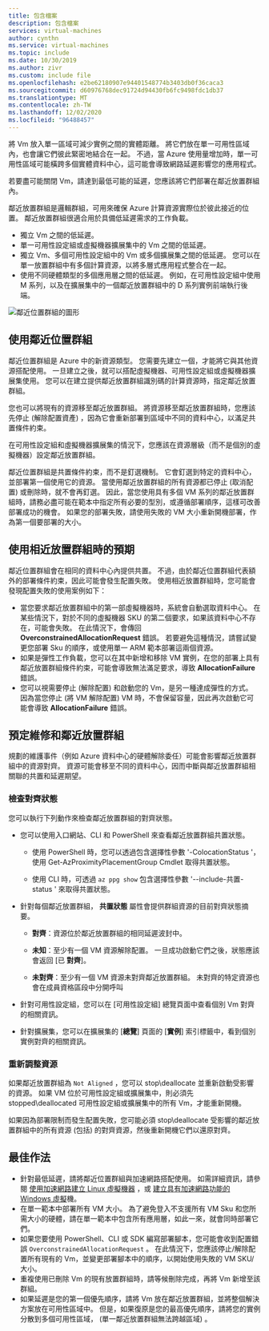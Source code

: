 ```yaml
---
title: 包含檔案
description: 包含檔案
services: virtual-machines
author: cynthn
ms.service: virtual-machines
ms.topic: include
ms.date: 10/30/2019
ms.author: zivr
ms.custom: include file
ms.openlocfilehash: e2be62180907e94401548774b3403db0f36caca3
ms.sourcegitcommit: d60976768dec91724d94430fb6fc9498fdc1db37
ms.translationtype: MT
ms.contentlocale: zh-TW
ms.lasthandoff: 12/02/2020
ms.locfileid: "96488457"
---
```

將 Vm 放入單一區域可減少實例之間的實體距離。 將它們放在單一可用性區域內，也會讓它們彼此緊密地結合在一起。 不過，當 Azure 使用量增加時，單一可用性區域可能橫跨多個實體資料中心，這可能會導致網路延遲影響您的應用程式。 

若要盡可能關閉 Vm，請達到最低可能的延遲，您應該將它們部署在鄰近放置群組內。

鄰近放置群組是邏輯群組，可用來確保 Azure 計算資源實際位於彼此接近的位置。 鄰近放置群組很適合用於具備低延遲需求的工作負載。


- 獨立 Vm 之間的低延遲。
- 單一可用性設定組或虛擬機器擴展集中的 Vm 之間的低延遲。 
- 獨立 Vm、多個可用性設定組中的 Vm 或多個擴展集之間的低延遲。 您可以在單一放置群組中有多個計算資源，以將多層式應用程式整合在一起。 
- 使用不同硬體類型的多個應用層之間的低延遲。 例如，在可用性設定組中使用 M 系列，以及在擴展集中的一個鄰近放置群組中的 D 系列實例前端執行後端。


![鄰近位置群組的圖形](./media/virtual-machines-common-ppg/ppg.png)

## <a name="using-proximity-placement-groups"></a>使用鄰近位置群組 

鄰近位置群組是 Azure 中的新資源類型。 您需要先建立一個，才能將它與其他資源搭配使用。 一旦建立之後，就可以搭配虛擬機器、可用性設定組或虛擬機器擴展集使用。 您可以在建立提供鄰近放置群組識別碼的計算資源時，指定鄰近放置群組。 

您也可以將現有的資源移至鄰近放置群組。 將資源移至鄰近放置群組時，您應該先停止 (解除配置資產) ，因為它會重新部署到區域中不同的資料中心，以滿足共置條件約束。 

在可用性設定組和虛擬機器擴展集的情況下，您應該在資源層級（而不是個別的虛擬機器）設定鄰近放置群組。 

鄰近位置群組是共置條件約束，而不是釘選機制。 它會釘選到特定的資料中心，並部署第一個使用它的資源。 當使用鄰近放置群組的所有資源都已停止 (取消配置) 或刪除時，就不會再釘選。 因此，當您使用具有多個 VM 系列的鄰近放置群組時，請務必盡可能在範本中指定所有必要的型別，或遵循部署順序，這樣可改善部署成功的機會。 如果您的部署失敗，請使用失敗的 VM 大小重新開機部署，作為第一個要部署的大小。

## <a name="what-to-expect-when-using-proximity-placement-groups"></a>使用相近放置群組時的預期 
鄰近位置群組會在相同的資料中心內提供共置。 不過，由於鄰近位置群組代表額外的部署條件約束，因此可能會發生配置失敗。 使用相近放置群組時，您可能會發現配置失敗的使用案例如下：

- 當您要求鄰近放置群組中的第一部虛擬機器時，系統會自動選取資料中心。 在某些情況下，對於不同的虛擬機器 SKU 的第二個要求，如果該資料中心不存在，可能會失敗。 在此情況下，會傳回 **OverconstrainedAllocationRequest** 錯誤。 若要避免這種情況，請嘗試變更您部署 Sku 的順序，或使用單一 ARM 範本部署這兩個資源。
-   如果是彈性工作負載，您可以在其中新增和移除 VM 實例，在您的部署上具有鄰近放置群組條件約束，可能會導致無法滿足要求，導致 **AllocationFailure** 錯誤。 
- 您可以視需要停止 (解除配置) 和啟動您的 Vm，是另一種達成彈性的方式。 因為當您停止 (將 VM 解除配置) VM 時，不會保留容量，因此再次啟動它可能會導致 **AllocationFailure** 錯誤。

## <a name="planned-maintenance-and-proximity-placement-groups"></a>預定維修和鄰近放置群組

規劃的維護事件（例如 Azure 資料中心的硬體解除委任）可能會影響鄰近放置群組中的資源對齊。 資源可能會移至不同的資料中心，因而中斷與鄰近放置群組相關聯的共置和延遲期望。

### <a name="check-the-alignment-status"></a>檢查對齊狀態

您可以執行下列動作來檢查鄰近放置群組的對齊狀態。


- 您可以使用入口網站、CLI 和 PowerShell 來查看鄰近放置群組共置狀態。

    -   使用 PowerShell 時，您可以透過包含選擇性參數 '-ColocationStatus '，使用 Get-AzProximityPlacementGroup Cmdlet 取得共置狀態。

    -   使用 CLI 時，可透過 `az ppg show` 包含選擇性參數 '--include-共置-status ' 來取得共置狀態。

- 針對每個鄰近放置群組， **共置狀態** 屬性會提供群組資源的目前對齊狀態摘要。 

    - **對齊**：資源位於鄰近放置群組的相同延遲波封中。

    - **未知**：至少有一個 VM 資源解除配置。 一旦成功啟動它們之後，狀態應該會返回 [已 **對齊**]。

    - **未對齊**：至少有一個 VM 資源未對齊鄰近放置群組。 未對齊的特定資源也會在成員資格區段中分開呼叫

- 針對可用性設定組，您可以在 [可用性設定組] 總覽頁面中查看個別 Vm 對齊的相關資訊。

- 針對擴展集，您可以在擴展集的 [**總覽**] 頁面的 [**實例**] 索引標籤中，看到個別實例對齊的相關資訊。 


### <a name="re-align-resources"></a>重新調整資源 

如果鄰近放置群組為 `Not Aligned` ，您可以 stop\deallocate 並重新啟動受影響的資源。 如果 VM 位於可用性設定組或擴展集中，則必須先 stopped\deallocated 可用性設定組或擴展集中的所有 Vm，才能重新開機。

如果因為部署限制而發生配置失敗，您可能必須 stop\deallocate 受影響的鄰近放置群組中的所有資源 (包括) 的對齊資源，然後重新開機它們以還原對齊。

## <a name="best-practices"></a>最佳作法 
- 針對最低延遲，請將鄰近位置群組與加速網路搭配使用。 如需詳細資訊，請參閱 [使用加速網路建立 Linux 虛擬機器](../articles/virtual-network/create-vm-accelerated-networking-cli.md?toc=%2fazure%2fvirtual-machines%2flinux%2ftoc.json) ，或 [建立具有加速網路功能的 Windows 虛擬](../articles/virtual-network/create-vm-accelerated-networking-powershell.md?toc=%2fazure%2fvirtual-machines%2fwindows%2ftoc.json)機。
- 在單一範本中部署所有 VM 大小。 為了避免登入不支援所有 VM Sku 和您所需大小的硬體，請在單一範本中包含所有應用層，如此一來，就會同時部署它們。
- 如果您要使用 PowerShell、CLI 或 SDK 編寫部署腳本，您可能會收到配置錯誤 `OverconstrainedAllocationRequest` 。 在此情況下，您應該停止/解除配置所有現有的 Vm，並變更部署腳本中的順序，以開始使用失敗的 VM SKU/大小。 
- 重複使用已刪除 Vm 的現有放置群組時，請等候刪除完成，再將 Vm 新增至該群組。
- 如果延遲是您的第一個優先順序，請將 Vm 放在鄰近放置群組，並將整個解決方案放在可用性區域中。 但是，如果復原是您的最高優先順序，請將您的實例分散到多個可用性區域， (單一鄰近放置群組無法跨越區域) 。